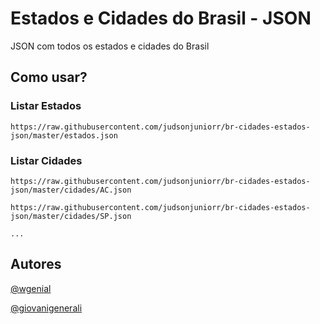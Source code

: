 # Estados e Cidades do Brasil - JSON

JSON com todos os estados e cidades do Brasil


## Como usar?

### Listar Estados

```
https://raw.githubusercontent.com/judsonjuniorr/br-cidades-estados-json/master/estados.json
```

### Listar Cidades

```
https://raw.githubusercontent.com/judsonjuniorr/br-cidades-estados-json/master/cidades/AC.json

https://raw.githubusercontent.com/judsonjuniorr/br-cidades-estados-json/master/cidades/SP.json

...
```

## Autores
[@wgenial](https://github.com/wgenial)

[@giovanigenerali](https://github.com/giovanigenerali)
